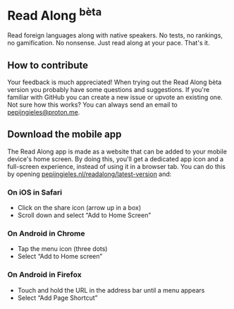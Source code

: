 # Read Along <sup>bèta</sup>
Read foreign languages along with native speakers. No tests, no rankings, no gamification. No nonsense. Just read along at your pace. That's it.

## How to contribute
Your feedback is much appreciated! When trying out the Read Along bèta version you probably have some questions and suggestions. If you're familiar with GitHub you can create a new issue or upvote an existing one. Not sure how this works? You can always send an email to <a href="mailto:pepijngieles@proton.me?subject=I got some feedback for Read Along&body=Hi Pepijn,%0D%0A %0D%0A">pepijngieles@proton.me</a>.

## Download the mobile app
The Read Along app is made as a website that can be added to your mobile device's home screen. By doing this, you'll get a dedicated app icon and a full-screen experience, instead of using it in a browser tab. You can do this by opening <a href="https://pepijngieles.nl/readalong/latest-version">pepijngieles.nl/readalong/latest-version</a> and:

### On iOS in Safari
- Click on the share icon (arrow up in a box)
- Scroll down and select “Add to Home Screen”

### On Android in Chrome
- Tap the menu icon (three dots)
- Select “Add to Home screen”

### On Android in Firefox
- Touch and hold the URL in the address bar until a menu appears
- Select “Add Page Shortcut”
